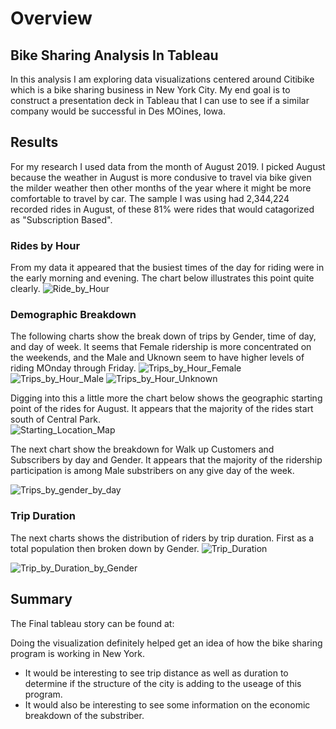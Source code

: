 # Overview
## Bike Sharing Analysis In Tableau
In this analysis I am exploring data visualizations centered around Citibike which is a bike sharing business in New York City. My end goal is to construct a presentation deck in Tableau that I can use to see if a similar company would be successful in Des MOines, Iowa.

## Results
For my research I used data from the month of August 2019.  I picked August because the weather in August is more condusive to travel via bike given the milder weather then other months of the year where it might be more comfortable to travel by car. The sample I was using had 2,344,224 recorded rides in August, of these 81% were rides that would catagorized as "Subscription Based".
### Rides by Hour
From my data it appeared that the busiest times of the day for riding were in the early morning and evening. The chart below illustrates this point quite clearly. 
![Ride_by_Hour](https://user-images.githubusercontent.com/104606589/184522288-6ef61f05-6694-4e37-b126-bc83fe874471.png)
### Demographic Breakdown
The following charts show the break down of trips by Gender, time of day, and day of week.  It seems that Female ridership is more concentrated on the weekends, and the Male and Uknown seem to have higher levels of riding MOnday through Friday. 
![Trips_by_Hour_Female](https://user-images.githubusercontent.com/104606589/184522457-e2ad0438-dc3d-4195-b486-1fc343eddeaa.png)
![Trips_by_Hour_Male](https://user-images.githubusercontent.com/104606589/184522461-be49f025-b0e0-4d57-b28f-8996c8ea0d7a.png)
![Trips_by_Hour_Unknown](https://user-images.githubusercontent.com/104606589/184522463-c33c8d03-03a0-4488-bf97-1bd34d55d38d.png)

Digging into this a little more the chart below shows the geographic starting point of the rides for August.  It appears that the majority of the rides start south of Central Park.  
![Starting_Location_Map](https://user-images.githubusercontent.com/104606589/184522497-03dcd4cf-bbad-4d66-bb77-bf32375b3517.png)

The next chart show the breakdown for Walk up Customers and Subscribers by day and Gender.  It appears that the majority of the ridership participation is among Male substribers on any give day of the week.

![Trips_by_gender_by_day](https://user-images.githubusercontent.com/104606589/184523078-7a85d40a-abf7-45b2-abb9-676fb64172b5.png)

### Trip Duration
The next charts shows the distribution of riders by trip duration.  First as a total population then broken down by Gender.
![Trip_Duration](https://user-images.githubusercontent.com/104606589/184523133-b42426c7-b54d-4d0f-ad58-24e3079a439f.png)

![Trip_by_Duration_by_Gender](https://user-images.githubusercontent.com/104606589/184523142-95019cf7-e411-4245-91cb-9a8b0e91f9bd.png)

## Summary
The Final tableau story can be found at:


Doing the visualization definitely helped get an idea of how the bike sharing program is working in New York.
- It would be interesting to see trip distance as well as duration to determine if the structure of the city is adding to the useage of this program.
- It would also be interesting to see some information on the economic breakdown of the substriber.








